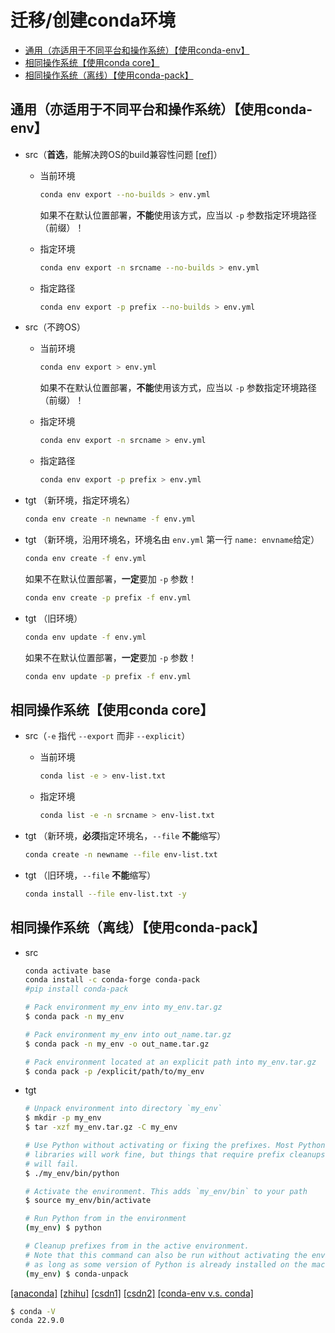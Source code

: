 # 迁移/创建conda环境

- [通用（亦适用于不同平台和操作系统）【使用conda-env】](#通用亦适用于不同平台和操作系统使用conda-env)
- [相同操作系统【使用conda core】](#相同操作系统使用conda-core)
- [相同操作系统（离线）【使用conda-pack】](#相同操作系统离线使用conda-pack)

## 通用（亦适用于不同平台和操作系统）【使用conda-env】

- src（**首选**，能解决跨OS的build兼容性问题 [[ref]](https://github.com/conda/conda/issues/9399)）
  - 当前环境

    ```bash
    conda env export --no-builds > env.yml
    ```
    如果不在默认位置部署，**不能**使用该方式，应当以 `-p` 参数指定环境路径（前缀）！

  - 指定环境

    ```bash
    conda env export -n srcname --no-builds > env.yml
    ```
  - 指定路径
    ```bash
    conda env export -p prefix --no-builds > env.yml
    ```

- src（不跨OS）
  - 当前环境

    ```bash
    conda env export > env.yml
    ```
    如果不在默认位置部署，**不能**使用该方式，应当以 `-p` 参数指定环境路径（前缀）！

  - 指定环境

    ```bash
    conda env export -n srcname > env.yml
    ```
  - 指定路径
    ```bash
    conda env export -p prefix > env.yml
    ```

- tgt （新环境，指定环境名）

  ```bash
  conda env create -n newname -f env.yml
  ```

- tgt （新环境，沿用环境名，环境名由 `env.yml` 第一行 `name: envname`给定）

  ```bash
  conda env create -f env.yml
  ```
  如果不在默认位置部署，**一定**要加 `-p` 参数！
  ```bash
  conda env create -p prefix -f env.yml
  ```

- tgt （旧环境）

  ```bash
  conda env update -f env.yml
  ```
  如果不在默认位置部署，**一定**要加 `-p` 参数！
  ```bash
  conda env update -p prefix -f env.yml
  ```

## 相同操作系统【使用conda core】

- src（`-e` 指代 `--export` 而非 `--explicit`）
  - 当前环境

    ```bash
    conda list -e > env-list.txt
    ```

  - 指定环境

    ```bash
    conda list -e -n srcname > env-list.txt
    ```

- tgt （新环境，**必须**指定环境名，`--file` **不能**缩写）

  ```bash
  conda create -n newname --file env-list.txt
  ```

- tgt （旧环境，`--file` **不能**缩写）

  ```bash
  conda install --file env-list.txt -y
  ```

## 相同操作系统（离线）【使用conda-pack】

- src

  ```bash
  conda activate base
  conda install -c conda-forge conda-pack
  #pip install conda-pack
  ```

  ```bash
  # Pack environment my_env into my_env.tar.gz
  $ conda pack -n my_env
  
  # Pack environment my_env into out_name.tar.gz
  $ conda pack -n my_env -o out_name.tar.gz
  
  # Pack environment located at an explicit path into my_env.tar.gz
  $ conda pack -p /explicit/path/to/my_env
  ```

- tgt

  ```bash
  # Unpack environment into directory `my_env`
  $ mkdir -p my_env
  $ tar -xzf my_env.tar.gz -C my_env
  
  # Use Python without activating or fixing the prefixes. Most Python
  # libraries will work fine, but things that require prefix cleanups
  # will fail.
  $ ./my_env/bin/python
  
  # Activate the environment. This adds `my_env/bin` to your path
  $ source my_env/bin/activate
  
  # Run Python from in the environment
  (my_env) $ python
  
  # Cleanup prefixes from in the active environment.
  # Note that this command can also be run without activating the environment
  # as long as some version of Python is already installed on the machine.
  (my_env) $ conda-unpack
  ```

[[anaconda]](https://www.anaconda.com/blog/moving-conda-environments)
[[zhihu]](https://zhuanlan.zhihu.com/p/87344422)
[[csdn1]](https://blog.csdn.net/weixin_43913261/article/details/124687789)
[[csdn2]](https://blog.csdn.net/IT_Novice_/article/details/125616956)
[[conda-env v.s. conda]](https://github.com/conda/conda/issues/5253)

```bash
$ conda -V
conda 22.9.0
```
